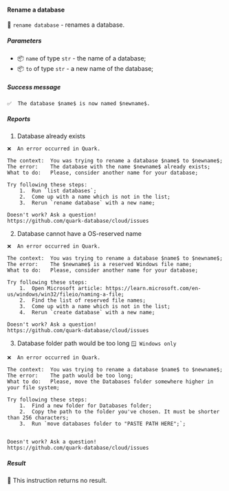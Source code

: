 #### Rename a database

🔧 `rename database` - renames a database.

##### Parameters

* 📦 `name` of type `str` - the name of a database;
* 📦 `to` of type `str` - a new name of the database;

##### Success message

```
✅  The database $name$ is now named $newname$.
```

##### Reports

1. Database already exists
```
❌  An error occurred in Quark.

The context:  You was trying to rename a database $name$ to $newname$;
The error:    The database with the name $newname$ already exists;
What to do:   Please, consider another name for your database;

Try following these steps:
    1.  Run `list databases`;
    2.  Come up with a name which is not in the list;
    3.  Rerun `rename database` with a new name;

Doesn't work? Ask a question!
https://github.com/quark-database/cloud/issues
```

2. Database cannot have a OS-reserved name
```
❌  An error occurred in Quark.

The context:  You was trying to rename a database $name$ to $newname$;
The error:    The $newname$ is a reserved Windows file name;
What to do:   Please, consider another name for your database;

Try following these steps:
    1.  Open Microsoft article: https://learn.microsoft.com/en-us/windows/win32/fileio/naming-a-file;
    2.  Find the list of reserved file names;
    3.  Come up with a name which is not in the list;
    4.  Rerun `create database` with a new name;

Doesn't work? Ask a question!
https://github.com/quark-database/cloud/issues
```

3. Database folder path would be too long `🪟 Windows only`
```
❌  An error occurred in Quark.

The context:  You was trying to rename a database $name$ to $newname$;
The error:    The path would be too long;
What to do:   Please, move the Databases folder somewhere higher in your file system;

Try following these steps:
    1.  Find a new folder for Databases folder;
    2.  Copy the path to the folder you've chosen. It must be shorter than 256 characters;
    3.  Run `move databases folder to "PASTE PATH HERE";`;


Doesn't work? Ask a question!
https://github.com/quark-database/cloud/issues
```

##### Result

🚫 This instruction returns no result.
